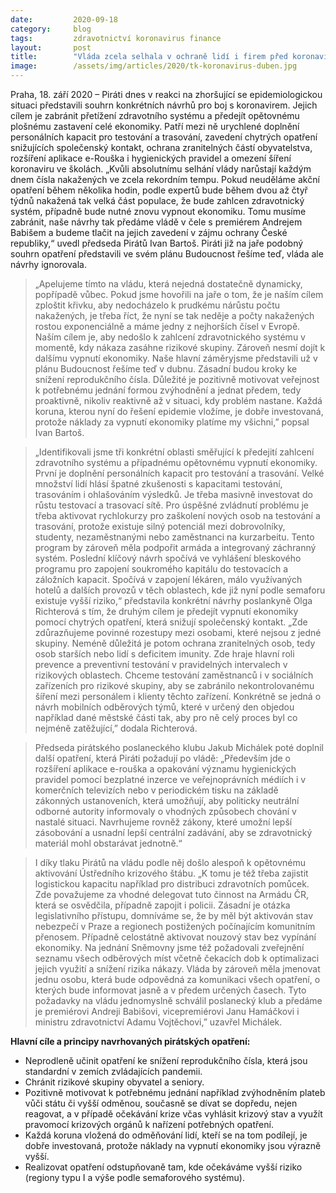 ```yaml
---
date:         2020-09-18
category:     blog
tags:         zdravotnictví koronavirus finance
layout:       post
title:        "Vláda zcela selhala v ochraně lidí i firem před koronavirem. Piráti představili nutná opatření proti přetížení zdravotnictví a zmrazení celé ekonomiky"
image:        /assets/img/articles/2020/tk-koronavirus-duben.jpg
---
```



 

Praha, 18. září 2020 – Piráti dnes v reakci na zhoršující se epidemiologickou situaci představili souhrn konkrétních návrhů pro boj s koronavirem. Jejich cílem je zabránit přetížení zdravotního systému a předejít opětovnému plošnému zastavení celé ekonomiky. Patří mezi ně urychlené doplnění personálních kapacit pro testování a trasování, zavedení chytrých opatření snižujících společenský kontakt, ochrana zranitelných částí obyvatelstva, rozšíření aplikace e-Rouška i hygienických pravidel a omezení šíření koronaviru ve školách. „Kvůli absolutnímu selhání vlády narůstají každým dnem čísla nakažených ve zcela rekordním tempu. Pokud neuděláme akční opatření během několika hodin, podle expertů bude během dvou až čtyř týdnů nakažená tak velká část populace, že bude zahlcen zdravotnický systém, případně bude nutné znovu vypnout ekonomiku. Tomu musíme zabránit, naše návrhy tak předáme vládě v čele s premiérem Andrejem Babišem a budeme tlačit na jejich zavedení v zájmu ochrany České republiky,“ uvedl předseda Pirátů Ivan Bartoš. Piráti již na jaře podobný souhrn opatření představili ve svém plánu Budoucnost řešíme teď, vláda ale návrhy ignorovala.

 

> „Apelujeme tímto na vládu, která nejedná dostatečně dynamicky, popřípadě vůbec. Pokud jsme hovořili na jaře o tom, že je naším cílem zploštit křivku, aby nedocházelo k prudkému nárůstu počtu nakažených, je třeba říct, že nyní se tak neděje a počty nakažených rostou exponenciálně a máme jedny z nejhorších čísel v Evropě. Naším cílem je, aby nedošlo k zahlcení zdravotnického systému v momentě, kdy nákaza zasáhne rizikové skupiny. Zároveň nesmí dojít k dalšímu vypnutí ekonomiky. Naše hlavní záměryjsme představili už v plánu Budoucnost řešíme teď v dubnu. Zásadní budou kroky ke snížení reprodukčního čísla. Důležité je pozitivně motivovat veřejnost k potřebnému jednání formou zvýhodnění a jednat předem, tedy proaktivně, nikoliv reaktivně až v situaci, kdy problém nastane. Každá koruna, kterou nyní do řešení epidemie vložíme, je dobře investovaná, protože náklady za vypnutí ekonomiky platíme my všichni,” popsal Ivan Bartoš.

 

> „Identifikovali jsme tři konkrétní oblasti směřující k předejití zahlcení zdravotního systému a případnému opětovnému vypnutí ekonomiky. První je doplnění personálních kapacit pro testování a trasování. Velké množství lidí hlásí špatné zkušenosti s kapacitami testování, trasováním i ohlašováním výsledků. Je třeba masivně investovat do růstu testovací a trasovací sítě. Pro úspěšné zvládnutí problému je třeba aktivovat rychlokurzy pro zaškolení nových osob na testování a trasování, protože existuje silný potenciál mezi dobrovolníky, studenty, nezaměstnanými nebo zaměstnanci na kurzarbeitu. Tento program by zároveň měla podpořit armáda a integrovaný záchranný systém. Poslední klíčový návrh spočívá ve vyhlášení bleskového programu pro zapojení soukromého kapitálu do testovacích a záložních kapacit. Spočívá v zapojení lékáren, málo využívaných hotelů a dalších provozů v těch oblastech, kde již nyní podle semaforu existuje vyšší riziko,“ představila konkrétní návrhy poslankyně Olga Richterová s tím, že druhým cílem je předejít vypnutí ekonomiky pomocí chytrých opatření, která snižují společenský kontakt. „Zde zdůrazňujeme povinné rozestupy mezi osobami, které nejsou z jedné skupiny. Neméně důležitá je potom ochrana zranitelných osob, tedy osob starších nebo lidí s deficitem imunity. Zde hraje hlavní roli prevence a preventivní testování v pravidelných intervalech v rizikových oblastech. Chceme testování zaměstnanců i v sociálních zařízeních pro rizikové skupiny, aby se zabránilo nekontrolovanému šíření mezi personálem i klienty těchto zařízení. Konkrétně se jedná o návrh mobilních odběrových týmů, které v určený den objedou například dané městské části tak, aby pro ně celý proces byl co nejméně zatěžující,” dodala Richterová. 

 

> Předseda pirátského poslaneckého klubu Jakub Michálek poté doplnil další opatření, která Piráti požadují po vládě: „Především jde o rozšíření aplikace e-rouška a opakování významu hygienických pravidel pomocí bezplatné inzerce ve veřejnoprávních médiích i v komerčních televizích nebo v periodickém tisku na základě zákonných ustanoveních, která umožňují, aby politicky neutrální odborné autority informovaly o vhodných způsobech chování v nastalé situaci. Navrhujeme rovněž zákony, které umožní lepší zásobování a usnadní lepší centrální zadávání, aby se zdravotnický materiál mohl obstarávat jednotně.“ 

 

> I díky tlaku Pirátů na vládu podle něj došlo alespoň k opětovnému aktivování Ústředního krizového štábu. „K tomu je též třeba zajistit logistickou kapacitu například pro distribuci zdravotních pomůcek. Zde považujeme za vhodné delegovat tuto činnost na Armádu ČR, která se osvědčila, případně zapojit i policii. Zásadní je otázka legislativního přístupu, domníváme se, že by měl být aktivován stav nebezpečí v Praze a regionech postižených počínajícím komunitním přenosem. Případně celostátně aktivovat nouzový stav bez vypínání ekonomiky. Na jednání Sněmovny jsme též požadovali zveřejnění seznamu všech odběrových míst včetně čekacích dob k optimalizaci jejich využití a snížení rizika nákazy. Vláda by zároveň měla jmenovat jednu osobu, která bude odpovědná za komunikaci všech opatření, o kterých bude informovat jasně a v předem určených časech. Tyto požadavky na vládu jednomyslně schválil poslanecký klub a předáme je premiérovi Andreji Babišovi, vicepremiérovi Janu Hamáčkovi i ministru zdravotnictví Adamu Vojtěchovi,” uzavřel Michálek.

 

**Hlavní cíle a principy navrhovaných pirátských opatření:**

* Neprodleně učinit opatření ke snížení reprodukčního čísla, která jsou standardní v zemích zvládajících pandemii.
* Chránit rizikové skupiny obyvatel a seniory.
* Pozitivně motivovat k potřebnému jednání například zvýhodněním plateb vůči státu či vyšší odměnou, současně se dívat se dopředu, nejen reagovat, a v případě očekávání krize včas vyhlásit krizový stav a využít pravomocí krizových orgánů k nařízení potřebných opatření.
* Každá koruna vložená do odměňování lidí, kteří se na tom podílejí, je dobře investovaná, protože náklady na vypnutí ekonomiky jsou výrazně vyšší.
* Realizovat opatření odstupňovaně tam, kde očekáváme vyšší riziko (regiony typu I a výše podle semaforového systému).
 
